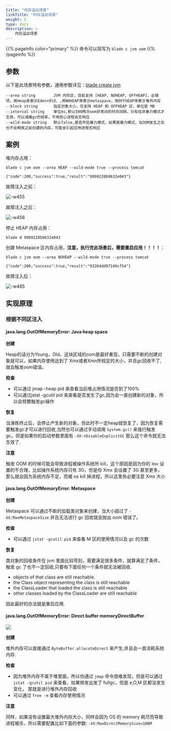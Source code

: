 ```yaml
---
title: "内存溢出场景"
linkTitle: "内存溢出场景"
weight: 5
type: docs
description: > 
    内存溢出场景
---
```

{{% pageinfo color="primary" %}}
命令可以简写为 `blade c jvm oom`
{{% /pageinfo %}}

## 参数

以下是此场景特有参数，通用参数详见：[blade create jvm](../)

```text
--area string        JVM 内存区，目前支持 [HEAP, NOHEAP, OFFHEAP]，必填项。用Heap来表示Eden+Old，,用NOHEAP来表示metaspace，用OFFHEAP来表示堆外内存
--block string       指定对象大小，仅支持 HEAP 和 OFFHEAP 区，单位是 MB
--interval string    单位ms,默认500两次oom异常间的时间间隔，只有在非暴力模式才生效，可以减缓gc的频率，不用担心进程会无响应
--wild-mode string   默认false,是否开启暴力模式，如果是暴力模式，在OOM发生之后也不会释放之前创建的内存，可能会引起应用进程无响应
```

## 案例

堆内存占用：

```shell
blade c jvm oom --area HEAP --wild-mode true --process tomcat

{"code":200,"success":true,"result":"99b9228b9632e043"}
```

故障注入之前：

![-w455](https://github.com/chaosblade-io/chaosblade-help-doc/blob/master/zh-CN/v0.6.0/media/15758727529901/15758815490937.jpg?raw=true)

故障注入之后：

![-w456](https://github.com/chaosblade-io/chaosblade-help-doc/blob/master/zh-CN/v0.6.0/media/15758727529901/15758816626696.jpg?raw=true)

停止 HEAP 内存占用：

```shell
blade d 99b9228b9632e043
```

创建 Metaspace 区内存占用，**注意，执行完此场景后，需要重启应用！！！！**：

```shell
blade c jvm oom --area NOHEAP --wild-mode true --process tomcat

{"code":200,"success":true,"result":"93264dd07149cf54"}
```

故障注入后：

![-w465](https://github.com/chaosblade-io/chaosblade-help-doc/blob/master/zh-CN/v0.6.0/media/15758727529901/15758818351752.jpg?raw=true)

## 实现原理

### 根据不同区注入

#### java.lang.OutOfMemoryError: Java heap space

**创建**

Heap的话分为Young，Old，这块区域的oom是最好重现，只需要不断的创建对象就可以，如果内存使用达到了 Xmx或者Xmn所规定的大小，并且gc回收不了,就会触发oom错误。

**检查**

* 可以通过 jmap -heap pid 来查看当前堆占用情况是否到了100%
* 可以通过jstat -gcutil pid 来查看是否发生了gc,因为会一直创建新的对象，所以会频繁触发gc操作

**恢复**

当演练终止后，会停止产生新的对象，但此时不一定heap就恢复了，因为恢复需要触发gc才可以进行回收,当然也可以通过手动调用 `System.gc()` 来强行触发 gc，但是如果你的启动参数里面有  `-XX:+DisableExplicitGC`  那么这个命令就无法生效了.

**注意**

触发 OOM 的时候可能会导致进程被操作系统所 kill，这个原因是因为你的 `Xmx` 设置的不合理，比如操作系统内存只有 3G，但是你 Xmx 会设置了 3G 甚至更多，那么就会因为系统内存不足，而被 os kill 掉进程，所以这里务必要注意 Xmx 大小

#### java.lang.OutOfMemoryError: Metaspace

**创建**

Metaspace 可以通过不断的加载类对象来创建，当大小超过了 `-XX:MaxMetaspaceSize` 并且无法进行 gc 回收就会抛出 oom 错误了。

**检查**

* 可以通过 `jstat -gcutil pid` 来查看 M 区的使用情况以及 gc 的次数

**恢复**

类对象的回收条件在 jvm 里面比较苛刻，需要满足很多条件，就算满足了条件，触发 gc 了也不一定回收,只要有下面任何一个条件就无法被回收.

* objects of that class are still reachable.
* the Class object representing the class is still reachable
* the ClassLoader that loaded the class is still reachable
* other classes loaded by the ClassLoader are still reachable

因此最好的办法就是重启应用.

#### java.lang.OutOfMemoryError: Direct buffer memoryDirectBuffer

![](https://github.com/chaosblade-io/chaosblade-help-doc/blob/master/zh-CN/v0.6.0/media/15758727529901/15758829506515.jpg?raw=true)

**创建**

堆外内存可以直接通过 `ByteBuffer.allocateDirect` 来产生,并且会一直消耗系统内存.

**检查**

* 因为堆外内存不属于堆里面，所以你通过 `jmap` 命令很难发现，但是可以通过 `jstat -gcutil pid` 来查看，如果频发出发了 fullgc，但是 e,O,M 区都没发生变化， 那就是进行堆外内存回收
* 可以通过 `free -m` 查看内存使用情况

**注意**

同样，如果没有设置最大堆外内存大小，同样会因为 OS 的 memory 耗尽而导致进程被杀，所以需要配置比如下面的参数:
`-XX:MaxDirectMemorySize=100M`
